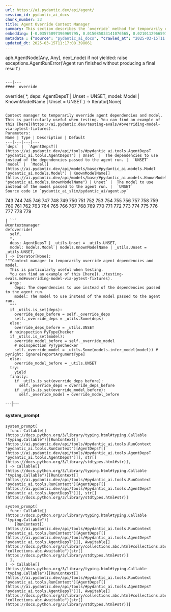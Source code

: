 ```yaml
---
url: https://ai.pydantic.dev/api/agent/
session_id: pydantic_ai_docs
chunk_number: 33
title: Agent Override Context Manager
summary: This section describes the `override` method for temporarily overriding agent dependencies and models within a context manager, primarily for testing purposes. It includes parameters such as `deps` and `model`, both with optional unset states.
embedding: [-0.03575097396969795, 0.015085033141076565, 0.021011296659708023, -0.026012012735009193, -0.035308923572301865, 0.030777888372540474, 0.0010913164587691426, 0.022213125601410866, -0.02318011410534382, -0.007825706154108047, -0.013848667964339256, -0.03489449992775917, 0.006257802248001099, -0.03536418080329895, 0.0012372282799333334, -0.013068169355392456, -0.0004278064297977835, 0.0073076761327683926, -0.021895401179790497, 0.07293862104415894, 0.027890734374523163, 0.021080367267131805, 0.01786167360842228, 0.03552994877099991, -0.029341217130422592, -0.0035226037725806236, -0.031164683401584625, 0.04743773117661476, 0.042768556624650955, -0.012778072617948055, 0.06779976189136505, -0.02876102365553379, -0.06426334381103516, 0.010547090321779251, -0.010602346621453762, -0.0030149344820529222, 0.0118248974904418, 0.015582341700792313, -0.027600636705756187, 0.048984915018081665, 0.010484926402568817, -0.040309637784957886, 0.01649407483637333, 0.030197694897651672, -0.021273763850331306, 0.05636166036128998, 0.0058986349031329155, 0.04956510663032532, 0.002267244504764676, 0.0010533275781199336, -0.01636974699795246, 0.0057915751822292805, -0.027918362990021706, 0.01974039524793625, -0.006748203653842211, -0.005946984048932791, 0.0014021344250068069, 0.0026436797343194485, -0.0024088392965495586, -0.04019912704825401, 0.02630210854113102, -0.004499953705817461, -0.005418593529611826, 0.06205308437347412, -0.025818614289164543, -0.010443484410643578, -0.02465822733938694, 0.019408857449889183, -0.04091745987534523, -0.004102797247469425, 6.847708573332056e-05, 0.007252419833093882, -0.061721544712781906, -0.02914782054722309, -0.002902694744989276, 0.0033602877520024776, 0.045116957277059555, 0.07437529414892197, 0.02583242766559124, -0.008668368682265282, -0.001249315682798624, 0.012950749136507511, 0.02032058872282505, 0.043790802359580994, -0.03762969747185707, -0.019837094470858574, -0.06442911177873611, 0.020569244399666786, 0.016742728650569916, -0.03876245766878128, 0.009849476628005505, 0.01871814951300621, -0.05572621151804924, -0.005387511570006609, 0.04986901953816414, 0.04950985312461853, -0.01363454945385456, -0.04127663001418114, -0.0029631315264850855, 0.054731592535972595, 0.017447249963879585, -0.032767124474048615, -0.04771401360630989, 0.007349118590354919, 0.029728014022111893, 0.024312874302268028, -0.007314583286643028, -0.007432003505527973, -0.03395513817667961, 0.002498631365597248, -0.08106133341789246, -0.01833135448396206, -0.004147693514823914, 0.008626925759017467, -0.06608681380748749, -0.06658411771059036, -0.018842477351427078, 0.024285245686769485, 0.02942410297691822, -0.04696805030107498, -0.008267758414149284, -0.006606609094887972, 0.05216216668486595, -0.014159485697746277, 0.027573009952902794, -0.007224791217595339, -0.0033343862742185593, -0.025790985673666, -0.040696434676647186, -0.08139286935329437, 0.013517129234969616, 0.0027680068742483854, -0.020058121532201767, -0.03329205885529518, -0.03978470340371132, -0.015582341700792313, -0.054068516939878464, -0.0011491631157696247, -0.04948222264647484, 0.019395042210817337, -0.004883295856416225, 0.01891154795885086, 0.011997574009001255, 0.019519370049238205, -0.0014962432906031609, 0.08106133341789246, 0.007984568364918232, -0.0035208771005272865, -0.03774021193385124, 0.04594580456614494, 0.001032606465741992, -0.021784886717796326, 0.002274151658639312, 0.00405444810166955, -0.022793319076299667, -0.027697335928678513, 3.286252831458114e-05, 0.016549330204725266, 0.041166115552186966, -0.02536274865269661, -0.013793411664664745, 0.021591490134596825, -0.03649693727493286, -0.047189079225063324, -0.019408857449889183, -0.024713482707738876, -0.015195545740425587, 0.020500173792243004, -0.059069231152534485, -0.04771401360630989, -0.0073698400519788265, 0.01613490656018257, -0.0367455929517746, -0.014159485697746277, 0.07023105025291443, -0.04470253363251686, -0.06945745646953583, -0.025998197495937347, -0.008613111451268196, -0.03412090614438057, 0.024644412100315094, 0.04801792651414871, -0.043238233774900436, -0.005425500683486462, -0.038320403546094894, -0.02254466526210308, -0.0033775554038584232, 0.04008861258625984, -0.010629975236952305, 0.05658268928527832, 0.02771115116775036, 0.05995333567261696, 0.03177250549197197, 0.037657324224710464, -0.0026471333112567663, 0.0044412435963749886, 0.02117706649005413, -0.003988830838352442, 0.04279618337750435, -0.017889302223920822, -0.010705952532589436, 0.023152487352490425, 0.028788652271032333, -0.002110108733177185, 0.005239009857177734, -0.010864815674722195, -0.035585206001996994, -0.00018616701709106565, -0.04854286089539528, -0.008378271944820881, 0.0316619910299778, -0.06243988126516342, -0.00692778779193759, -0.0043963477946817875, -0.021784886717796326, -0.042381759732961655, -0.005570549052208662, -0.0015843083383515477, -0.0022033541463315487, 0.02649550698697567, 0.01443576905876398, 0.0550907626748085, 0.024768739938735962, -0.016425004228949547, 0.0002879383391700685, 0.01816558465361595, -0.029368845745921135, -0.042851440608501434, -0.00041830920963548124, 0.0531567819416523, 0.001975421095266938, -0.01234983466565609, -0.05580909550189972, -0.01594150997698307, 0.03354071453213692, -0.02352546900510788, -0.014380511827766895, -0.021080367267131805, 0.023262999951839447, -0.01938122883439064, -0.020762640982866287, 0.005984973162412643, 0.0026505866553634405, 0.0035640462301671505, 0.011009863577783108, 0.025721915066242218, 0.006181824486702681, -0.04724433273077011, -0.014504839666187763, 0.02912019193172455, 0.019546998664736748, 0.010291528888046741, -0.01762683317065239, -0.028070317581295967, -0.013724341057240963, 0.011907782405614853, 0.0017405807739123702, 0.025459446012973785, -0.003178977407515049, 0.011969946324825287, -0.015236988663673401, 0.03995047137141228, -0.005574002396315336, 0.009725149720907211, 0.007984568364918232, 0.007956940680742264, 0.04489593207836151, -0.038044121116399765, 0.014048973098397255, -0.018317539244890213, 0.06083744019269943, -0.03646931052207947, -0.006150742527097464, -0.031717248260974884, -0.051913511008024216, -0.0116245923563838, 0.008495691232383251, 0.03975707292556763, -0.010657603852450848, -0.012805701233446598, -0.025721915066242218, 0.0038783177733421326, 0.03044634871184826, 0.013137239962816238, -0.02226838283240795, 0.020030492916703224, -0.01726766675710678, 0.022185496985912323, 0.02523842081427574, -0.011742012575268745, 0.008288479410111904, -0.013558571226894855, 0.05069786682724953, -0.017958372831344604, 0.045586638152599335, -0.007687564939260483, -0.01617635041475296, 0.003981923684477806, 0.013869388960301876, -0.04967562109231949, 0.04580766335129738, 0.023193929344415665, 0.007376746740192175, 0.012025202624499798, 0.013793411664664745, -0.01498833391815424, 0.01176273450255394, -0.01766827516257763, 0.02055542916059494, -0.011065120808780193, -0.023691236972808838, 0.049095429480075836, -0.0457247793674469, -0.017792603000998497, 0.014076601713895798, -0.04514458775520325, 0.00795003306120634, -0.013966088183224201, 0.05763256177306175, 0.01790311560034752, -0.004389440640807152, -0.017999814823269844, -0.0332091748714447, 0.0077497283928096294, -0.013883203268051147, 0.02438194490969181, 0.020375845953822136, -0.013834853656589985, -0.010208643972873688, 0.03340257331728935, -0.07061784714460373, 0.0035778603050857782, -0.002075573429465294, 0.036635078489780426, 0.020859340205788612, -0.019395042210817337, -0.012750444933772087, 0.06354501098394394, 0.05335018038749695, 0.018731964752078056, -0.05381986126303673, -0.008474970236420631, -0.04677465185523033, -0.052935756742954254, 0.01672891527414322, 0.032021161168813705, -0.014256184920668602, 0.021480975672602654, -0.008288479410111904, 0.04735484719276428, 0.03318154811859131, -0.0019236180232837796, -0.02083171159029007, 0.013903924264013767, -0.029562244191765785, -0.014725865796208382, -0.01414567232131958, 0.008592390455305576, -0.035419438034296036, 0.00918639823794365, -0.03406565263867378, 0.01856619492173195, 0.012681374326348305, -0.015154103748500347, -0.0398675873875618, -0.010968421585857868, -0.005725957918912172, -0.0059124487452209, -0.013897017575800419, 0.04981376230716705, 0.044840674847364426, 0.025763357058167458, -0.022461779415607452, -0.03707713261246681, -0.03367885574698448, -0.030031925067305565, -0.059345513582229614, 0.023829378187656403, 0.01974039524793625, 0.02344258315861225, 0.03923213854432106, -0.012446533888578415, -0.011009863577783108, 0.030418720096349716, 0.04743773117661476, 0.038513801991939545, -0.01262611709535122, -0.004800410941243172, -0.041248999536037445, 0.008336829021573067, 0.08736057579517365, -0.05185825377702713, 0.02134283445775509, -0.0029734920244663954, -0.02867813967168331, -0.0015730843879282475, 0.026426436379551888, 0.012909307144582272, 0.020182447507977486, 0.02961750142276287, 0.01974039524793625, 0.005308080464601517, -0.03989521414041519, 0.013869388960301876, 0.003513969946652651, 0.003899039002135396, 0.03298814967274666, 0.006765471305698156, 0.02485162578523159, -0.000317725061904639, 0.07006528228521347, -0.018386609852313995, 0.024713482707738876, -0.01656314544379711, -0.03693899139761925, -0.03301577642560005, -0.01636974699795246, -0.012384369969367981, 0.047658756375312805, 0.05503550544381142, -0.050311069935560226, -0.06503693759441376, 0.017198596149683, -0.012709002010524273, 0.012764258310198784, 0.027296725660562515, 0.014573910273611546, -0.05846140906214714, 0.013724341057240963, -0.04713382199406624, 0.021121809259057045, 0.015430386178195477, 0.030391091480851173, 0.006768925115466118, 0.010989142581820488, -0.007466538809239864, -0.004078622907400131, 0.03608251363039017, 0.008923930115997791, -0.009207119233906269, -0.0039093997329473495, -0.04459201917052269, 0.001492789713665843, 0.03931502252817154, -0.044177595525979996, 0.026246853172779083, -0.02465822733938694, -0.022834761068224907, -0.006064404267817736, 0.004862574860453606, 0.02485162578523159, 0.003705641021952033, 0.0016818706644698977, 0.03334731608629227, -0.011797269806265831, 0.015402758494019508, 0.05951128527522087, 0.029589872807264328, 0.08879724889993668, 0.016425004228949547, 0.05346069484949112, -0.008302293717861176, -0.009939268231391907, 0.014905449002981186, -0.013482593931257725, 0.039259765297174454, -0.006088579073548317, 0.02157767489552498, -0.021936843171715736, 0.018538566306233406, 0.0675787404179573, 0.01844186708331108, 0.02801506221294403, -0.0012890312355011702, -0.008115802891552448, -0.03273949399590492, 0.020969852805137634, 0.007286955136805773, -0.008620019070804119, -0.029838526621460915, 0.02106655202805996, -0.013765783049166203, 0.040309637784957886, 0.045586638152599335, -0.03331968933343887, 0.04177393764257431, -0.013938459567725658, -0.013883203268051147, -0.030529232695698738, 0.026896117255091667, -0.0031237208750098944, 0.0214947909116745, 0.019823281094431877, -0.016784170642495155, 0.05611300840973854, -0.019325971603393555, 0.03450770303606987, 0.002862978959456086, -0.055781468749046326, -0.06183205917477608, -0.002191266743466258, 0.0015005602035671473, 0.0038541429676115513, 0.026550762355327606, -0.008550948463380337, -0.01903587579727173, -0.0005892590852454305, 0.02380175143480301, 0.012667560018599033, 0.031717248260974884, -0.08255326002836227, 0.013068169355392456, 0.01989235170185566, 0.016231605783104897, -0.011852526105940342, 0.004417068790644407, -0.0006367451860569417, 0.0018217387842014432, 0.005687969271093607, -0.01590006612241268, 0.009932361543178558, 0.010374413803219795, -0.038044121116399765, 0.009676800109446049, 0.029755642637610435, 0.00723860552534461, -0.005570549052208662, -0.04928882420063019, -0.006382129155099392, 0.009179491549730301, 0.017405807971954346, -0.0009514483972452581, -0.02649550698697567, -0.00041550322202965617, 0.0031686166767030954, 0.013751968741416931, 0.031523849815130234, 0.018124142661690712, -0.016659844666719437, -0.010602346621453762, -0.006174917332828045, 0.014905449002981186, -0.009573194198310375, 0.03727053105831146, -0.022530850023031235, 0.013544756919145584, 0.008640740066766739, 0.01758539117872715, -0.001456527621485293, -0.006499549373984337, 0.038513801991939545, -0.01653551682829857, 0.022144054993987083, -0.03345783054828644, 0.020306775346398354, -0.0035156968515366316, -0.022102613002061844, 3.788094181800261e-05, 0.018220841884613037, -0.004016458988189697, 0.009290004149079323, -0.025887684896588326, 0.01570666953921318, 0.007128092460334301, -0.024520086124539375, 0.016148721799254417, 0.0236497949808836, 0.000604800006840378, -0.010906257666647434, -0.03260135278105736, 0.0016153901815414429, 0.031164683401584625, -0.027807848528027534, 0.01602439396083355, 0.019947607070207596, -0.012446533888578415, 0.03547469154000282, -0.00645810691639781, -0.023166300728917122, -0.010194829665124416, -0.028705768287181854, -0.019961422309279442, 0.01875959150493145, 0.00029290278325788677, -0.015996765345335007, -0.0006043682806193829, -0.0205139871686697, -0.006613516248762608, -0.015306059271097183, 0.015582341700792313, 0.003543325001373887, -0.009255468845367432, 0.021632932126522064, 0.013814132660627365, -0.0205139871686697, 0.017682090401649475, 0.040972717106342316, 0.021080367267131805, -0.025721915066242218, -0.011811083182692528, 0.011541708372533321, -0.03771258145570755, -0.003389642806723714, 0.030529232695698738, -0.015333686955273151, 0.007763542700558901, -0.0006224993849173188, 0.0003373670333530754, -0.042851440608501434, 0.02333207055926323, 0.013606920838356018, 0.0006069584633223712, -0.010864815674722195, -0.03536418080329895, -0.0375191830098629, 0.0023345884401351213, -0.025100279599428177, 0.01154861506074667, 0.036165401339530945, -0.035143155604600906, 0.015761924907565117, -0.01369671244174242, 0.008240129798650742, 0.013330638408660889, 0.002400205470621586, -0.007680657785385847, -0.020099563524127007, -0.011168726719915867, 0.00366419879719615, 0.04108323156833649, -0.03702187538146973, -0.0006488325307145715, 0.025390375405550003, 0.009656079113483429, -0.033513087779283524, 0.029341217130422592, 0.015388944186270237, -0.02134283445775509, -0.000956628704443574, -0.013510221615433693, 0.005494571290910244, -0.003943935036659241, 0.013876296579837799, -0.019298342987895012, 0.04017149657011032, 0.014560095965862274, 0.0026833952870219946, 0.017253851518034935, 0.022655177861452103, -0.02344258315861225, 0.012197879143059254, -0.04854286089539528, 0.005194114055484533, -0.005118136294186115, 0.02008574828505516, -0.00541168637573719, 0.006651504896581173, -0.008537134155631065, -0.03566808998584747, 0.020914597436785698, -0.006824181415140629, 0.017170967534184456, -0.006402850616723299, -0.0126053960993886, 0.007107371464371681, 0.002066939603537321, 0.03251846879720688, -0.010581625625491142, -0.0005042158300057054, 0.019367413595318794, -0.03470110148191452, 0.023511653766036034, 0.03536418080329895, 0.023193929344415665, 0.011106562800705433, -0.014366698451340199, 0.0012285944540053606, -0.008993000723421574, -0.030418720096349716, 0.034369561821222305, -0.0015333687188103795, 0.008046732284128666, -0.04475779086351395, 0.02903730794787407, 0.0684075877070427, -0.02829134464263916, -0.011631499975919724, 0.01391083188354969, 0.0054220473393797874, 0.026384994387626648, -0.00500071607530117, -0.010167201980948448, 0.0034863417968153954, -0.017322922125458717, 0.01471205148845911, 0.005605084355920553, -0.005653433967381716, -0.010954607278108597, -0.02044491656124592, -0.05053209885954857, -0.01726766675710678, -0.020389659330248833, -0.023345883935689926, 0.024630598723888397, -0.05224505066871643, -0.038127005100250244, 0.0031599828507751226, 0.03461821749806404, 0.023470211774110794, -0.04685753956437111, -0.026384994387626648, 0.01594150997698307, -0.0355575792491436, 0.011893968097865582, -0.012833328917622566, -0.01183871179819107, -0.007791170850396156, 0.02177107334136963, 0.026094896718859673, -0.017751161009073257, -0.033236801624298096, 0.004945459309965372, -0.013510221615433693, 0.0162177924066782, -0.02286238968372345, -0.023746494203805923, -0.008074360899627209, 0.021163251250982285, -0.008661461062729359, 0.005515292286872864, 0.008081267587840557, 0.006523724179714918, -0.04619446024298668, -0.011445009149610996, 0.008640740066766739, -0.004372172988951206, -0.06658411771059036, -0.006344140507280827, -0.02023770473897457, -0.006969229783862829, -0.02157767489552498, -0.009124234318733215, -0.028028875589370728, 0.005093961488455534, 0.0032825833186507225, -0.014283813536167145, 0.012184064835309982, 0.050117675215005875, -0.01833135448396206, 0.009131141938269138, -0.05415140092372894, 0.011465730145573616, 0.02387082204222679, -0.0024969044607132673, 0.009034442715346813, -0.0028439846355468035, 0.012218600139021873, -0.008115802891552448, -0.03774021193385124, 0.005473850294947624, 0.008544040843844414, 0.011465730145573616, -0.00334647367708385, 0.015444200485944748, -0.013116518966853619, 0.02012719213962555, -0.03331968933343887, 0.0024071126244962215, -0.03981233015656471, 0.024630598723888397, 0.007715193089097738, -0.0018200119957327843, -0.03652456775307655, 0.028539998456835747, 0.01782023161649704, -0.012080458924174309, 0.012992192059755325, 0.001633521169424057, 0.00871671736240387, -0.015098847448825836, 0.013544756919145584, 0.0586271807551384, -0.015250802971422672, 0.006482281722128391, 0.02313867211341858, -0.019961422309279442, -0.00818487349897623, -0.032104045152664185, -0.031081799417734146, -0.021660560742020607, -0.02942410297691822, -0.025224605575203896, 0.004817678593099117, 0.03599962964653969, 0.03431430459022522, 0.020610686391592026, 0.015955323353409767, -0.08288479596376419, -0.021480975672602654, 0.03762969747185707, -0.01871814951300621, 0.007021033205091953, 0.011438101530075073, -0.005508385598659515, 0.02371886558830738, 0.01414567232131958, 0.0031979717314243317, -0.0037781652063131332, -0.0017673455877229571, -0.02876102365553379, -0.05290812999010086, 0.03500501066446304, -0.004803864751011133, -0.014808750711381435, -0.02384319342672825, 0.042658042162656784, 0.0004135605995543301, -0.04666414111852646, -0.012722816318273544, -0.049841392785310745, -0.006520270835608244, -0.006444293074309826, -0.019491741433739662, -0.004942005965858698, 0.02168818935751915, 0.006333780009299517, 0.0072316983714699745, -0.04384605586528778, -0.048681002110242844, -0.03312629088759422, 0.011776547878980637, -0.04707856476306915, 0.08653172850608826, 0.030308207497000694, 0.029893783852458, 0.03072263114154339, -0.007487259805202484, -0.004033726640045643, -0.012487975880503654, 0.017875486984848976, 0.018842477351427078, 0.01336517371237278, 0.011396659538149834, -0.008530226536095142, -0.01424237061291933, -0.015264616347849369, -0.023663610219955444, 0.013586199842393398, 0.024879252538084984, 0.015858624130487442, 0.0008089901530183852, 0.03442481905221939, 0.032380327582359314, -0.03508789837360382, 0.0011042671976611018, 0.010961513966321945, 0.0464983694255352, 0.022959088906645775, -0.00865455437451601, 0.024492457509040833, 0.0071557206101715565, -0.03856905922293663, 0.004182228818535805, -0.013116518966853619, 2.9651821023435332e-05, 0.007466538809239864, -0.0063752224668860435, -0.009856383316218853, 0.00844043493270874, 0.01613490656018257, -0.0005845105042681098, -0.004061355255544186, 0.005107775796204805, 0.021895401179790497, 0.017461063340306282, 0.02254466526210308, -0.0035536857321858406, 0.08857621997594833, -0.006240534596145153, 0.0359443724155426, 0.024796368554234505, -0.029921412467956543, 0.0053598834201693535, -0.016590774059295654, 0.007604680024087429, -0.015306059271097183, 0.02720002830028534, 0.04113848879933357, -0.010319157503545284, 0.0037608975544571877, -0.015872439369559288, -0.024160917848348618, 0.028733396902680397, -0.006606609094887972, 0.03348545730113983, -0.04395657032728195, 0.022848576307296753, 0.024672040715813637, 0.02177107334136963, -0.018110327422618866, 0.020928410813212395, -0.039453163743019104, 0.03655219450592995, 0.0011085841106250882, 0.0020876608323305845, 0.007210977375507355, 0.02474111132323742, 0.03265661001205444, 0.00785333476960659, -0.04931645467877388, 0.03655219450592995, -0.05213453620672226, -0.02192302793264389, 0.03892822563648224, -0.010761209763586521, -0.04293432459235191, 0.02106655202805996, -0.026150153949856758, 0.02805650420486927, 0.028070317581295967, 0.01395227387547493, -0.002698936266824603, 0.026371179148554802, -0.01828991249203682, -0.0018804487772285938, -0.015167918056249619, 0.01899443194270134, 0.014200928620994091, 0.032960519194602966, -0.0232491847127676, -0.00871671736240387, -0.007542516570538282, -0.008095081895589828, 0.0316619910299778, -0.038044121116399765, -0.012771165929734707, -0.01570666953921318, -0.012902400456368923, -0.007252419833093882, 0.022447966039180756, -0.004413615446537733, -0.0226689912378788, 0.011479544453322887, 0.017847860231995583, -0.018428053706884384, -0.01154861506074667, 0.007756635546684265, -0.01504359021782875, -0.01518173236399889, -0.0054047792218625546, 0.037298157811164856, -0.00022728565090801567, 0.019132573157548904, -0.011493358761072159, -0.022296009585261345, 0.010671417228877544, -0.030391091480851173, -0.03680085018277168, 0.06045064330101013, -0.021315207704901695, -0.006768925115466118, -0.0015998492017388344, 0.0007412145496346056, 0.0038886782713234425, 0.0047209798358380795, -0.014297627843916416, 0.004793504253029823, -0.02591531351208687, 0.0027300179935991764, 0.028125574812293053, -0.01209427323192358, 0.019546998664736748, 0.08476351946592331, 0.004541396163403988, -0.02367742359638214, 0.015692854300141335, 0.041552912443876266, 0.005093961488455534, 0.03459058701992035, -0.018828662112355232, -0.013282288797199726, 0.04594580456614494, 0.019546998664736748, 0.031440965831279755, 0.047106191515922546, -0.03226981312036514, 0.02063831500709057, 0.04160816967487335, 0.026896117255091667, -0.025763357058167458, 0.027959804981946945, -0.02942410297691822, 0.007107371464371681, 0.025652844458818436, -0.006989951245486736, -0.004192589316517115, -0.009041350334882736, -0.03818226233124733, 0.022558478638529778, 0.011396659538149834, -0.0006419254932552576, -0.002622958505526185, 0.05138857290148735, -0.0033533808309584856, -0.0049040173180401325, -0.007356025744229555, 0.02762826532125473, -0.004292741883546114, -0.001469478360377252, -0.0040717157535254955, 0.010187922976911068, -0.02008574828505516, 0.011852526105940342, -0.023857006803154945, -0.014781122095882893, -0.029368845745921135, 0.022420337423682213, -0.007466538809239864, -0.01692231185734272, 0.005380604881793261, 0.00029743555933237076, 0.001916710869409144, 0.01703282631933689, 0.01422855630517006, 0.046056319028139114, 0.04359740391373634, 0.004555210471153259, -0.03820989280939102, 0.01918783038854599, 0.009504123590886593, 0.010878629982471466, -0.0028353508096188307, -0.031910646706819534, 0.0124050909653306, -0.01786167360842228, -0.028429485857486725, 0.032297443598508835, 0.018317539244890213, 0.02887153811752796, -0.03931502252817154, -0.022807132452726364, 0.012653745710849762, 0.03611014410853386, 0.015167918056249619, 0.055974867194890976, 0.007342211436480284, -0.025003580376505852, 0.015582341700792313, 0.0009695794433355331, 0.0205139871686697, -0.02219931222498417, 0.017986001446843147, 0.007936219684779644, 0.02427143044769764, 0.019436484202742577, -0.01230839267373085, 0.010851001366972923, -0.005584363359957933, 0.01183871179819107, -8.4611565398518e-05, 0.02848474122583866, -0.04395657032728195, -0.004130425862967968, 0.000992890796624124, 0.029092563316226006, 0.023428769782185555, 0.02856762707233429, 0.01150717306882143, 0.004686444532126188, 0.02348402515053749, 0.030612118542194366, -0.008937743492424488, -0.022738061845302582, -0.006616969592869282, 0.012805701233446598, -0.03075025975704193, -0.016425004228949547, -0.007998382672667503, 0.03149622306227684, -0.0016723735025152564, -0.011092748492956161, 0.02371886558830738, -0.019160201773047447, 7.122912211343646e-05, -0.006143835373222828, -0.0068310885690152645, 0.018773406744003296, 0.021094180643558502, 0.00763921532779932, 0.002376030897721648, 0.014767307788133621, 0.0035346911754459143, 0.020762640982866287, 0.01656314544379711, 0.011154912412166595, -0.03743629902601242, -0.016052022576332092, -0.021826330572366714, 0.015568527393043041, -0.03215930238366127, 0.014850192703306675, 0.006969229783862829, 0.007742821238934994, -0.014042066410183907, -0.04752061516046524, 0.0011180813889950514, -0.0003418997803237289, -0.04326586425304413, 0.022489408031105995, 0.005743225570768118, 0.00841971393674612, 0.05428954213857651, 0.025224605575203896, -0.042381759732961655, 0.008661461062729359, -0.03525366634130478, -0.006489188876003027, 0.007349118590354919, 0.024906881153583527, 0.01176273450255394, -0.004921284969896078, -0.005156124942004681, -0.030391091480851173, -0.023926077410578728, -0.0083989929407835, -0.011769641190767288, -0.029175449162721634, 0.015250802971422672, 0.011555521748960018, 0.008785788901150227, 0.03895585611462593, -0.01989235170185566, -0.008274665102362633, -0.06022961810231209, 0.0015445926692336798, -0.008509505540132523, -0.017958372831344604, 0.008544040843844414, -0.03978470340371132, -0.028512369841337204, -0.0020824805833399296, 0.01555471308529377, -0.016245421022176743, -0.01657695882022381, 0.006088579073548317, 0.01950555481016636, 0.014781122095882893, 0.09194687008857727, -0.003033928805962205, -0.037381041795015335, -0.005318440962582827, 0.0008344599627889693, 0.012591581791639328, 0.008046732284128666, -0.023857006803154945, -0.018538566306233406, -0.02153623290359974, -0.020030492916703224, 0.027490124106407166, 0.008578576147556305, 0.03508789837360382, 0.009814941324293613, -0.0021981738973408937, 0.005159578751772642, 0.0018890826031565666, 0.007563237566500902, -0.01310961227864027, 0.05757730454206467, 0.06006385013461113, -0.022917646914720535, -0.042492274194955826, 0.008937743492424488, -0.009331447072327137, 0.013883203268051147, -0.041442397981882095, 0.02771115116775036, 0.03188301995396614, 0.02867813967168331, -0.041359513998031616, -0.021563861519098282, -0.0018959897570312023, -0.023345883935689926, 0.015402758494019508, 0.03044634871184826, -0.0013960908399894834, -0.00945577397942543, 0.011092748492956161, -0.009020628407597542, 0.012550139799714088, 0.00044852762948721647, -0.038707200437784195, -0.01447721105068922, 0.0030529233627021313, 0.0028802466113120317, -0.02333207055926323, 0.005453128833323717, 0.008302293717861176, -0.012729723006486893, -0.012895492836833, 0.0033343862742185593, -0.00891011580824852, -0.010926978662610054, -0.05967705324292183, -0.006513363681733608, 0.041055601090192795, 0.010056688450276852, 0.023746494203805923, -0.04959273710846901, 0.0034500795882195234, -0.006243987940251827, 0.03017006628215313, -0.010305343195796013, -0.008067453280091286, 0.03337494656443596, -0.029258333146572113, 0.015734298154711723, 0.0605611577630043, -0.02016863413155079, -0.04036489501595497, 0.015720482915639877, -0.017834044992923737, 0.004924738314002752, 0.015499456785619259, -0.006344140507280827, -0.04019912704825401, 0.027338169515132904, 0.05111229047179222, 0.029009679332375526, -0.030391091480851173, -0.022710435092449188, 0.012681374326348305, -0.014014437794685364, -0.02489306777715683, -0.0032048788852989674, 0.036165401339530945, -0.03083314374089241, 0.007466538809239864, 0.018428053706884384, 0.01782023161649704, -0.017101896926760674, 0.015430386178195477, 0.0164111889898777, 0.020182447507977486, 0.00031254475470632315, -0.008523319847881794, -0.013413523323833942, 0.04553138092160225, 0.023456398397684097, 0.0006561712943948805, -0.020417287945747375, 0.015568527393043041, -0.013220124877989292, 0.028346600010991096, -0.0044516040943562984, -0.005325348116457462, -0.023981334641575813, 0.01848330907523632, 0.009642264805734158, -0.02410566247999668, 0.002068666275590658, 0.005328801926225424, -0.021356649696826935, 0.006150742527097464, -0.003622756339609623, 0.009352168068289757, -0.004520675167441368, -0.012515604496002197, 0.0075010741129517555, -0.029810898005962372, -0.01256395410746336, -0.0006203409284353256, -0.0077497283928096294, 0.026191595941781998, 0.041994962841272354, 0.0026143246795982122, -0.007321490440517664, -0.024672040715813637, -0.01610727794468403, 0.021895401179790497, -0.016480259597301483, -0.03425905108451843, -0.013192497193813324, -0.007839520461857319, 0.010540183633565903, -0.011583150364458561, -0.01578955352306366, -0.021121809259057045, -0.03345783054828644, 0.016286863014101982, 0.0015247348928824067, -0.005460035987198353, -0.013247753493487835, 0.007411282043904066, 0.0023777575697749853, -0.00865455437451601, -0.005895181093364954, 0.007390561047941446, 0.017378179356455803, -0.026053454726934433, -0.009027536027133465, -0.02371886558830738, -0.0017992907669395208, -0.027186213061213493, 0.00045370793668553233, -0.022599920630455017, -0.01022245828062296, -0.022986717522144318, 0.003930120728909969, -0.002824990078806877, 0.004337637685239315, 0.016949940472841263, 0.02036203257739544, 0.014173300005495548, 0.002338042017072439, 0.016038207337260246, 0.018856290727853775, -0.005087054334580898, 0.0014901995891705155, -0.021425720304250717, 0.029285961762070656, 0.019298342987895012, 0.020679756999015808, 0.0007537336205132306, 0.05735627934336662, -0.0406411774456501, 0.02970038540661335, -0.031054170802235603, -0.008115802891552448, -0.027600636705756187, -0.007922405377030373, -0.0017941105179488659, -0.007887870073318481, 0.0070693823508918285, -0.02309723012149334, -0.005339162424206734, 0.009559379890561104, -0.019726581871509552, -0.013765783049166203, -0.037850722670555115, -0.017792603000998497, -0.010733581148087978, 0.007984568364918232, 0.03215930238366127, -0.02923070453107357, 0.0021256497129797935, 0.007570144720375538, 0.05326729640364647, 0.002438194351270795, -0.01424237061291933, 0.012418905273079872, -0.03345783054828644, -0.013123426586389542, 0.007041754201054573, 0.01018101628869772, -0.005560188554227352, 0.017378179356455803, -0.03588911518454552, 0.023345883935689926, 0.0379059799015522, -0.001070595346391201, -0.010664510540664196, 0.032186929136514664, 0.007245512679219246, 0.02192302793264389, 0.01758539117872715, 0.010975328274071217, -0.034839242696762085, -0.03854142874479294, -0.01965751126408577, 0.03185538947582245, -0.022917646914720535, 0.0072938622906804085, -0.021273763850331306, 0.020527800545096397, -0.012059737928211689, -0.013544756919145584, 0.011755826883018017, 0.049344081431627274, 0.019588440656661987, 0.008509505540132523, -0.025542331859469414, -0.005415140185505152, 0.006948508787900209, -0.036441683769226074, 0.008488784544169903, 0.016121093183755875, 0.013040541671216488, 0.0018182852072641253, 0.04506170004606247, -0.019726581871509552, 0.00525627750903368, -0.018939176574349403, 9.05203432921553e-06, 0.028622882440686226, 0.019436484202742577, -0.028167016804218292, 0.03226981312036514, 0.009517937898635864, 0.03251846879720688, -0.007929312065243721, -0.002552160993218422, 0.01672891527414322, -0.027421053498983383, -0.011942317709326744, -0.027849292382597923, -0.017253851518034935, 0.008592390455305576, -0.03403802216053009, -0.02606726810336113, 0.019063502550125122, -0.007970754988491535, 0.0010602347319945693, -0.0035502321552485228, -0.030998913571238518, -0.005484210792928934, -0.03373411297798157, -0.022751877084374428, 0.017060453072190285, 0.024602970108389854, -0.01848330907523632, 0.02371886558830738, -0.018234655261039734, 0.03934264928102493, -0.0018148317467421293, -0.008426620624959469, 0.006243987940251827, -0.007673750631511211, -0.0024105662014335394, -0.008903208188712597, -0.00707283616065979, -0.02747631072998047, -0.0029285962227731943, 0.004679537378251553, 0.0038541429676115513, 0.017640648409724236, 0.032960519194602966, -0.000478314352221787, 0.037574440240859985, -0.008412807248532772, 0.01887010596692562, -0.028926793485879898, 0.010332970879971981, 0.022917646914720535, 0.016632216051220894, -0.03075025975704193, -0.04696805030107498, -0.028622882440686226, -0.007542516570538282, 0.0026937557850033045, 0.03693899139761925, 0.006226720288395882, -0.014449582435190678, -0.010678324848413467, 0.015430386178195477, 0.02040347456932068, -0.034949757158756256, 0.01696375571191311, 0.026357365772128105, -0.01762683317065239, -0.00029678799910470843, -0.0018545472994446754, 0.00976659171283245, 0.02617778070271015, 0.006879438180476427, -0.002218895126134157, -0.0026367725804448128, 0.02177107334136963, 0.034452445805072784, 0.0015031503280624747, -0.001754394848830998, -0.004178775008767843, 0.019174017012119293, -0.012522511184215546, -0.011251610703766346, -0.017723532393574715, 0.046056319028139114, 0.003570953384041786, -0.008923930115997791, 0.011355217546224594, 0.03630354255437851, 0.02094222605228424, 0.02837422862648964, 0.0126053960993886, 0.0052769985049963, -0.004617373924702406, 0.013303009793162346, 0.012356741353869438, -0.023594539612531662, -0.007321490440517664, 0.004824585746973753, 0.016825614497065544, 0.010526369325816631, 0.030971284955739975, -0.009269283153116703, -0.004102797247469425, -0.022848576307296753, -0.007452724501490593, -0.028318971395492554, 0.0032083322294056416, 0.02525223419070244, -0.02157767489552498, -0.01078883744776249, 0.011438101530075073, -0.004092436749488115, -0.011445009149610996, -0.0179721862077713, 0.0013227032031863928, 0.023345883935689926, -0.006468467880040407, 0.017474878579378128, -0.006689494010061026, -0.003185884328559041, 0.023663610219955444, 0.009055163711309433, -0.04094509035348892, 0.005795028526335955, -0.005670701619237661, -0.011969946324825287, 0.019919980317354202, 0.02997666783630848, -0.014794936403632164, -0.021702002733945847, 0.005432407837361097, -0.03028057888150215, 0.023594539612531662, 0.011072027496993542, -0.030473977327346802, 0.005757039878517389, -0.022323638200759888, 0.023884635418653488, -0.003463893895968795, -0.021287579089403152, 0.005739772226661444, -0.022378895431756973, -0.037850722670555115, -0.01867670752108097]
metadata : {"source": "pydantic_ai_docs", "crawled_at": "2025-03-15T11:17:08.398061", "url_path": "/api/agent/", "chunk_size": 4914}
updated_dt: 2025-03-15T11:17:08.398061
---
```

aph.AgentNode[Any, Any], next_node)
  if not yielded:
    raise exceptions.AgentRunError('Agent run finished without producing a final result')

```
  
---|---  
####  override
```
override(
  *,
  deps: AgentDepsT[](https://ai.pydantic.dev/api/tools/#pydantic_ai.tools.AgentDepsT "pydantic_ai.tools.AgentDepsT") | Unset = UNSET,
  model: Model[](https://ai.pydantic.dev/api/models/base/#pydantic_ai.models.Model "pydantic_ai.models.Model") | KnownModelName[](https://ai.pydantic.dev/api/models/base/#pydantic_ai.models.KnownModelName "pydantic_ai.models.KnownModelName") | Unset = UNSET
) -> Iterator[](https://docs.python.org/3/library/collections.abc.html#collections.abc.Iterator "collections.abc.Iterator")[None]

```

Context manager to temporarily override agent dependencies and model.
This is particularly useful when testing. You can find an example of this [here](https://ai.pydantic.dev/testing-evals/#overriding-model-via-pytest-fixtures).
Parameters:
Name | Type | Description | Default  
---|---|---|---  
`deps` |  `AgentDepsT[](https://ai.pydantic.dev/api/tools/#pydantic_ai.tools.AgentDepsT "pydantic_ai.tools.AgentDepsT") | Unset` |  The dependencies to use instead of the dependencies passed to the agent run. |  `UNSET`  
`model` |  `Model[](https://ai.pydantic.dev/api/models/base/#pydantic_ai.models.Model "pydantic_ai.models.Model") | KnownModelName[](https://ai.pydantic.dev/api/models/base/#pydantic_ai.models.KnownModelName "pydantic_ai.models.KnownModelName") | Unset` |  The model to use instead of the model passed to the agent run. |  `UNSET`  
Source code in `pydantic_ai_slim/pydantic_ai/agent.py`
```
743
744
745
746
747
748
749
750
751
752
753
754
755
756
757
758
759
760
761
762
763
764
765
766
767
768
769
770
771
772
773
774
775
776
777
778
779
```
| ```
@contextmanager
defoverride(
  self,
  *,
  deps: AgentDepsT | _utils.Unset = _utils.UNSET,
  model: models.Model | models.KnownModelName | _utils.Unset = _utils.UNSET,
) -> Iterator[None]:
"""Context manager to temporarily override agent dependencies and model.
  This is particularly useful when testing.
  You can find an example of this [here](../testing-evals.md#overriding-model-via-pytest-fixtures).
  Args:
    deps: The dependencies to use instead of the dependencies passed to the agent run.
    model: The model to use instead of the model passed to the agent run.
  """
  if _utils.is_set(deps):
    override_deps_before = self._override_deps
    self._override_deps = _utils.Some(deps)
  else:
    override_deps_before = _utils.UNSET
  # noinspection PyTypeChecker
  if _utils.is_set(model):
    override_model_before = self._override_model
    # noinspection PyTypeChecker
    self._override_model = _utils.Some(models.infer_model(model)) # pyright: ignore[reportArgumentType]
  else:
    override_model_before = _utils.UNSET
  try:
    yield
  finally:
    if _utils.is_set(override_deps_before):
      self._override_deps = override_deps_before
    if _utils.is_set(override_model_before):
      self._override_model = override_model_before

```
  
---|---  
####  system_prompt
```
system_prompt(
  func: Callable[](https://docs.python.org/3/library/typing.html#typing.Callable "typing.Callable")[[RunContext[](https://ai.pydantic.dev/api/tools/#pydantic_ai.tools.RunContext "pydantic_ai.tools.RunContext")[AgentDepsT[](https://ai.pydantic.dev/api/tools/#pydantic_ai.tools.AgentDepsT "pydantic_ai.tools.AgentDepsT")]], str[](https://docs.python.org/3/library/stdtypes.html#str)],
) -> Callable[](https://docs.python.org/3/library/typing.html#typing.Callable "typing.Callable")[[RunContext[](https://ai.pydantic.dev/api/tools/#pydantic_ai.tools.RunContext "pydantic_ai.tools.RunContext")[AgentDepsT[](https://ai.pydantic.dev/api/tools/#pydantic_ai.tools.AgentDepsT "pydantic_ai.tools.AgentDepsT")]], str[](https://docs.python.org/3/library/stdtypes.html#str)]

```

```
system_prompt(
  func: Callable[](https://docs.python.org/3/library/typing.html#typing.Callable "typing.Callable")[
    [RunContext[](https://ai.pydantic.dev/api/tools/#pydantic_ai.tools.RunContext "pydantic_ai.tools.RunContext")[AgentDepsT[](https://ai.pydantic.dev/api/tools/#pydantic_ai.tools.AgentDepsT "pydantic_ai.tools.AgentDepsT")]], Awaitable[](https://docs.python.org/3/library/collections.abc.html#collections.abc.Awaitable "collections.abc.Awaitable")[str[](https://docs.python.org/3/library/stdtypes.html#str)]
  ],
) -> Callable[](https://docs.python.org/3/library/typing.html#typing.Callable "typing.Callable")[[RunContext[](https://ai.pydantic.dev/api/tools/#pydantic_ai.tools.RunContext "pydantic_ai.tools.RunContext")[AgentDepsT[](https://ai.pydantic.dev/api/tools/#pydantic_ai.tools.AgentDepsT "pydantic_ai.tools.AgentDepsT")]], Awaitable[](https://docs.python.org/3/library/collections.abc.html#collections.abc.Awaitable "collections.abc.Awaitable")[str[](https://docs.python.org/3/library/stdtypes.html#str)]]

```
